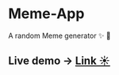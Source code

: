 # Meme-App
A random Meme generator :sparkles: :tada:

## Live demo -> [Link ☀️](https://venustokyo-meme-app.netlify.app/)
